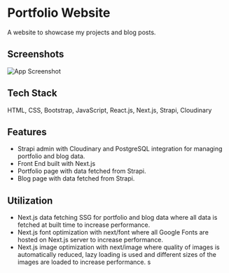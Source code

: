 # Portfolio Website
A website to showcase my projects and blog posts.

## Screenshots
![App Screenshot](https://res.cloudinary.com/dembzfkgg/image/upload/v1684965311/large_portfolio_website_screenshot_fe78ddf1d7.png)

## Tech Stack
HTML, CSS, Bootstrap, JavaScript, React.js, Next.js, Strapi, Cloudinary

## Features
- Strapi admin with Cloudinary and PostgreSQL integration for managing portfolio and blog data.
- Front End built with Next.js
- Portfolio page with data fetched from Strapi.
- Blog page with data fetched from Strapi.

## Utilization
- Next.js data fetching SSG for portfolio and blog data where all data is fetched at built time to increase performance.
- Next.js font optimization with next/font where all Google Fonts are hosted on Next.js server to increase performance.
- Next.js image optimization with next/image where quality of images is automatically reduced, lazy loading is used and different sizes of the images are loaded to increase performance.
s